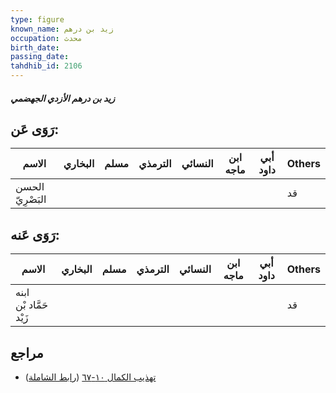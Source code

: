 ```yaml
---
type: figure
known_name: زيد بن درهم
occupation: محدث
birth_date:
passing_date:
tahdhib_id: 2106
---
```

##### زيد بن درهم الأزدي الجهضمي

## رَوَى عَن:
| الاسم            | البخاري | مسلم | الترمذي | النسائي | ابن ماجه | أبي داود | Others |
| ---------------- | ------- | ---- | ------- | ------- | -------- | -------- | ------ |
| الحسن البَصْرِيّ |         |      |         |         |          |          | قد     |
## رَوَى عَنه:
| الاسم                  | البخاري | مسلم | الترمذي | النسائي | ابن ماجه | أبي داود | Others |
| ---------------------- | ------- | ---- | ------- | ------- | -------- | -------- | ------ |
| ابنه حَمَّاد بْن زَيْد |         |      |         |         |          |          | قد     |
## مراجع
- [تهذيب الكمال ١٠-٦٧](obsidian://open?vault=Tahdhib-al-Kamal&file=Figures/٢١٠٦-زيد%20بن%20درهم%20الأزدي%20الجهضمي) ([رابط الشاملة](https://shamela.ws/book/3722/4839))